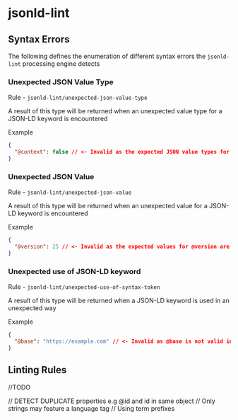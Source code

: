 # jsonld-lint

## Syntax Errors

The following defines the enumeration of different syntax errors the `jsonld-lint` processing engine detects

### Unexpected JSON Value Type

Rule - `jsonld-lint/unexpected-json-value-type`

A result of this type will be returned when an unexpected value type for a JSON-LD keyword is encountered

Example

```json
{
  "@context": false // <- Invalid as the expected JSON value types for @context are string, array or object
}
```

### Unexpected JSON Value

Rule - `jsonld-lint/unexpected-json-value`

A result of this type will be returned when an unexpected value for a JSON-LD keyword is encountered

Example

```json
{
  "@version": 25 // <- Invalid as the expected values for @version are 1, 1.0 and 1.1
}
```

### Unexpected use of JSON-LD keyword

Rule - `jsonld-lint/unexpected-use-of-syntax-token`

A result of this type will be returned when a JSON-LD keyword is used in an unexpected way

Example

```json
{
  "@base": "https://example.com" // <- Invalid as @base is not valid inside a node object only in a local context definition
}
```

## Linting Rules

//TODO

// DETECT DUPLICATE properties e.g @id and id in same object
// Only strings may feature a language tag
// Using term prefixes
